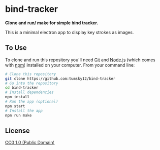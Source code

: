 # bind-tracker

**Clone and run/ make for simple bind tracker.**

This is a minimal electron app to display key strokes as images.

## To Use

To clone and run this repository you'll need [Git](https://git-scm.com) and [Node.js](https://nodejs.org/en/download/) (which comes with [npm](http://npmjs.com)) installed on your computer. From your command line:

```bash
# Clone this repository
git clone https://github.com:tumsky12/bind-tracker
# Go into the repository
cd bind-tracker
# Install dependencies
npm install
# Run the app (optional)
npm start
# Install the app
npm run make
```

## License

[CC0 1.0 (Public Domain)](LICENSE.md)
